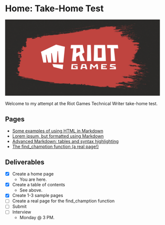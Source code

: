 # Home: Take-Home Test

![Riot Games](/riot.jpg)

Welcome to my attempt at the Riot Games Technical Writer take-home test. 

## Pages

* [Some examples of using HTML in Markdown](/pages/example-page-1.md)
* [Lorem ipsum, but formatted using Markdown](/pages/example-page-2.md)
* [Advanced Markdown: tables and syntax highlighting](/pages/example-page-3.md)
* [The find_chamption function (a real page!)](/pages/find-champion.md)

## Deliverables

- [x] Create a home page
   - You are here.
- [x] Create a table of contents
  - See above.
- [x] Create 1-3 sample pages
- [ ] Create a real page for the find_chamption function
- [ ] Submit
- [ ] Interview
  - Monday @ 3 PM.

